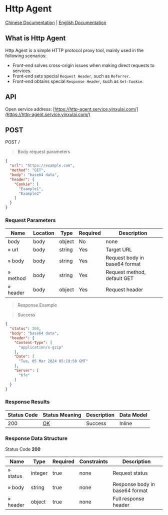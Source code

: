 # Http Agent

[Chinese Documentation](https://github.com/yinxulai/http-agent/blob/main/README_CN.md) | [English Documentation](https://github.com/yinxulai/http-agent/blob/main/README.md)

## What is Http Agent

Http Agent is a simple HTTP protocol proxy tool, mainly used in the following scenarios:

- Front-end solves cross-origin issues when making direct requests to services.
- Front-end sets special `Request Header`, such as `Referrer`.
- Front-end obtains special `Response Header`, such as `Set-Cookie`.

## API

Open service address: [https://http-agent.service.yinxulai.com/](https://http-agent.service.yinxulai.com/)

## POST

POST /

> Body request parameters

```json
{
  "url": "https://example.com",
  "method": "GET",
  "body": "base64 data",
  "header": {
    "Cookie": [
      "Example1",
      "Example2"
    ]
  }
}
```

### Request Parameters

| Name  | Location | Type   | Required | Description |
|-------|----------|--------|----------|-------------|
| body  | body     | object | No       | none        |
| » url | body     | string | Yes      | Target URL  |
| » body | body    | string | Yes      | Request body in base64 format |
| » method | body  | string | Yes      | Request method, default GET |
| » header | body  | object | Yes      | Request header |

> Response Example

> Success

```json
{
  "status": 200,
  "body": "base64 data",
  "header": {
    "Content-Type": [
      "application/x-gzip"
    ],
    "Date": [
      "Tue, 05 Mar 2024 05:19:58 GMT"
    ],
    "Server": [
      "bfe"
    ]
  }
}
```

### Response Results

| Status Code | Status Meaning | Description | Data Model |
|-------------|----------------|-------------|------------|
| 200 | [OK](https://tools.ietf.org/html/rfc7231#section-6.3.1) | Success | Inline |

### Response Data Structure

Status Code **200**

| Name | Type | Required | Constraints | Description |
|------|------|----------|-------------|-------------|
| » status | integer | true | none | Request status |
| » body | string | true | none | Response body in base64 format |
| » header | object | true | none | Full response header |
